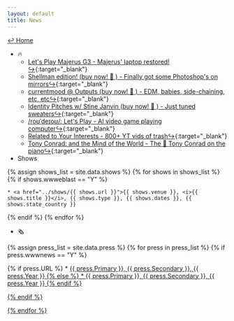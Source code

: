 ```yaml
---
layout: default
title: News
---
```

<a href="../">↩ Home </a>
* 🔥
	* [Let's Play Majerus G3 - Majerus' laptop restored!↪](https://coryarcangel.com/shows/715){:target="_blank"}
	* [Shellman edition! (buy now! 💸 ) - Finally got some Photoshop's on mirrors↪](https://schellmannart.com/exhibitions/paperless-prints){:target="_blank"}
	* [currentmood @ Outputs (buy now! 💸 ) - EDM, babies, side-chaining, etc, etc↪](https://outputs.bandcamp.com/album/sampler1){:target="_blank"}
	* [Identity Pitches w/ Stine Janvin (buy now! 💸 ) - Just tuned sweaters↪](https://primaryinformation.org/product/identity-pitches/){:target="_blank"}
	* [/roʊˈdeɪoʊ/: Let's Play - AI video game playing computer↪](https://rodeo.computer/){:target="_blank"}
	* [Related to Your Interests - 800+ YT vids of trash↪](https://rtyi.coryarcangel.com/){:target="_blank"}
	* [Tony Conrad: and the Mind of the World - The 👑 Tony Conrad on the piano↪](http://musicandthemindofthe.world/){:target="_blank"}
* Shows

{% assign shows_list = site.data.shows %}
{% for shows in shows_list %}
{% if shows.wwweblast == "Y" %}

	* <a href="../shows/{{ shows.url }}">{{ shows.venue }}, <i>{{ shows.title }}</i>, {{ shows.type }}, {{ shows.dates }}, {{ shows.state_country }}

{% endif %}
{% endfor %}

* 🗞

{% assign press_list = site.data.press %}
{% for press in press_list %}
{% if press.wwwnews == "Y" %}

{% if press.URL %}
	* <a href="{{ press.URL }}">{{ press.Primary }}, {{ press.Secondary }}, {{ press.Year }}
{% else %}
	* {{ press.Primary }}, {{ press.Secondary }}, {{ press.Year }}
{% endif %}

{% endif %}	

{% endfor %}